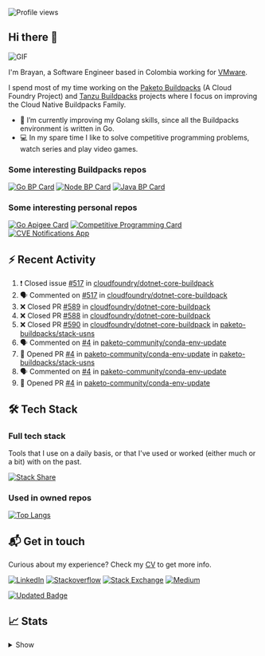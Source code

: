 ![Profile views](https://gpvc.arturio.dev/brayanhenao)

## Hi there 👋

<img alt="GIF" src="https://i.pinimg.com/originals/e4/26/70/e426702edf874b181aced1e2fa5c6cde.gif" />  


I'm Brayan, a Software Engineer based in Colombia working for [VMware](https://www.vmware.com/).

I spend most of my time working on the [Paketo Buildpacks](https://paketo.io/) (A Cloud Foundry Project)
and [Tanzu Buildpacks](https://tanzu.vmware.com/components/buildpacks) projects where I focus on improving the Cloud
Native Buildpacks Family.

- 🌱 I’m currently improving my Golang skills, since all the Buildpacks environment is written in Go.
- 💻 In my spare time I like to solve competitive programming problems, watch series and play video games.

### Some interesting Buildpacks repos

[![Go BP Card](https://github-readme-stats.vercel.app/api/pin/?username=paketo-buildpacks&repo=go&show_owner=true)](https://github.com/paketo-buildpacks/go)
[![Node BP Card](https://github-readme-stats.vercel.app/api/pin/?username=paketo-buildpacks&repo=nodejs&show_owner=true)](https://github.com/paketo-buildpacks/nodejs)
[![Java BP Card](https://github-readme-stats.vercel.app/api/pin/?username=paketo-buildpacks&repo=java&show_owner=true)](https://github.com/paketo-buildpacks/java)

### Some interesting personal repos

[![Go Apigee Card](https://github-readme-stats.vercel.app/api/pin/?username=brayanhenao&repo=go-apigee-edge)](https://github.com/brayanhenao/go-apigee-edge)
[![Competitive Programming Card](https://github-readme-stats.vercel.app/api/pin/?username=brayanhenao&repo=competitive-programming)](https://github.com/brayanhenao/competitive-programming)
[![CVE Notifications App](https://github-readme-stats.vercel.app/api/pin/?username=brayanhenao&repo=cve-notifications-app)](https://github.com/brayanhenao/cve-notifications-app)

## ⚡️ Recent Activity

<!--START_SECTION:activity-->

1. ❗️ Closed issue [#517](https://github.com/cloudfoundry/dotnet-core-buildpack/issues/517) in [cloudfoundry/dotnet-core-buildpack](https://github.com/cloudfoundry/dotnet-core-buildpack)
2. 🗣 Commented on [#517](https://github.com/cloudfoundry/dotnet-core-buildpack/issues/517) in [cloudfoundry/dotnet-core-buildpack](https://github.com/cloudfoundry/dotnet-core-buildpack)
3. ❌ Closed PR [#589](https://github.com/cloudfoundry/dotnet-core-buildpack/pull/589) in [cloudfoundry/dotnet-core-buildpack](https://github.com/cloudfoundry/dotnet-core-buildpack)
4. ❌ Closed PR [#588](https://github.com/cloudfoundry/dotnet-core-buildpack/pull/588) in [cloudfoundry/dotnet-core-buildpack](https://github.com/cloudfoundry/dotnet-core-buildpack)
5. ❌ Closed PR [#590](https://github.com/cloudfoundry/dotnet-core-buildpack/pull/590) in [cloudfoundry/dotnet-core-buildpack](https://github.com/cloudfoundry/dotnet-core-buildpack)
   in [paketo-buildpacks/stack-usns](https://github.com/paketo-buildpacks/stack-usns)
4. 🗣 Commented on [#4](https://github.com/paketo-community/conda-env-update/issues/4)
   in [paketo-community/conda-env-update](https://github.com/paketo-community/conda-env-update)
5. 💪 Opened PR [#4](https://github.com/paketo-community/conda-env-update/pull/4)
   in [paketo-community/conda-env-update](https://github.com/paketo-community/conda-env-update)
   in [paketo-buildpacks/stack-usns](https://github.com/paketo-buildpacks/stack-usns)
4. 🗣 Commented on [#4](https://github.com/paketo-community/conda-env-update/issues/4)
   in [paketo-community/conda-env-update](https://github.com/paketo-community/conda-env-update)
5. 💪 Opened PR [#4](https://github.com/paketo-community/conda-env-update/pull/4)
   in [paketo-community/conda-env-update](https://github.com/paketo-community/conda-env-update)

<!--END_SECTION:activity-->

## 🛠 Tech Stack

### Full tech stack

Tools that I use on a daily basis, or that I've used or worked (either much or a bit) with on the past.

[![Stack Share](https://img.shields.io/badge/Stack%20Share-0690FA.svg?&style=for-the-badge&logo=stackshare&logoColor=white)](https://stackshare.io/bhenao6/mystack)

### Used in owned repos

[![Top Langs](https://github-readme-stats.vercel.app/api/top-langs/?username=brayanhenao&layout=compact&langs_count=10)](https://github.com/anuraghazra/github-readme-stats)

## 📬 Get in touch

Curious about my experience? Check my [CV](resources/Brayan%20Henao%20CV.pdf) to get more info.

[![LinkedIn](https://img.shields.io/badge/linkedin-%230077B5.svg?&style=for-the-badge&logo=linkedin&logoColor=white)](https://www.linkedin.com/in/bhenao6/)
[![Stackoverflow](https://img.shields.io/badge/-F58025.svg?&style=for-the-badge&logo=stackoverflow&logoColor=white)](https://stackoverflow.com/users/5371842/brayan-henao)
[![Stack Exchange](https://img.shields.io/badge/-1E5397.svg?&style=for-the-badge&logo=stackexchange)](https://stackexchange.com/users/7008058/brayan-henao)
[![Medium](https://img.shields.io/badge/medium-%2312100E.svg?&style=for-the-badge&logo=medium&logoColor=white)](https://medium.com/@bhenao6)

[![Updated Badge](https://badges.pufler.dev/updated/brayanhenao/brayanhenao)](https://badges.pufler.dev)

## 📈 Stats

<details>
  <summary>Show</summary>

[![Brayan's github stats](https://github-readme-stats.vercel.app/api?username=brayanhenao&count_private=true&show_icons=true&theme=vue-dark)](https://github.com/anuraghazra/github-readme-stats)

<!--START_SECTION:waka-->
![Code Time](http://img.shields.io/badge/Code%20Time-209%20hrs%2026%20mins-blue)

![Lines of code](https://img.shields.io/badge/From%20Hello%20World%20I%27ve%20Written-297%20Thousand%20lines%20of%20code-blue)

**🐱 My GitHub Data** 

> 🏆 521 Contributions in the Year 2022
 > 
> 📦 109.4 kB Used in GitHub's Storage 
 > 
> 💼 Opted to Hire
 > 
> 📜 58 Public Repositories 
 > 
> 🔑 19 Private Repositories  
 > 
**I'm an Early 🐤** 

```text
🌞 Morning    157 commits    ██████░░░░░░░░░░░░░░░░░░░   24.53% 
🌆 Daytime    380 commits    ██████████████░░░░░░░░░░░   59.38% 
🌃 Evening    93 commits     ███░░░░░░░░░░░░░░░░░░░░░░   14.53% 
🌙 Night      10 commits     ░░░░░░░░░░░░░░░░░░░░░░░░░   1.56%

```
📅 **I'm Most Productive on Tuesday** 

```text
Monday       101 commits    ████░░░░░░░░░░░░░░░░░░░░░   15.78% 
Tuesday      152 commits    ██████░░░░░░░░░░░░░░░░░░░   23.75% 
Wednesday    129 commits    █████░░░░░░░░░░░░░░░░░░░░   20.16% 
Thursday     126 commits    █████░░░░░░░░░░░░░░░░░░░░   19.69% 
Friday       110 commits    ████░░░░░░░░░░░░░░░░░░░░░   17.19% 
Saturday     14 commits     ░░░░░░░░░░░░░░░░░░░░░░░░░   2.19% 
Sunday       8 commits      ░░░░░░░░░░░░░░░░░░░░░░░░░   1.25%

```


📊 **This Week I Spent My Time On** 

```text
⌚︎ Time Zone: America/Bogota

💬 Programming Languages: 
sh                       9 hrs 29 mins       █████████████████████████   100.0%

🔥 Editors: 
Zsh                      9 hrs 29 mins       █████████████████████████   100.0%

💻 Operating System: 
Mac                      9 hrs 29 mins       █████████████████████████   100.0%

```

**I Mostly Code in Java** 

```text
Java                     14 repos            ███████░░░░░░░░░░░░░░░░░░   29.17% 
Go                       11 repos            █████░░░░░░░░░░░░░░░░░░░░   22.92% 
JavaScript               7 repos             ███░░░░░░░░░░░░░░░░░░░░░░   14.58% 
TypeScript               5 repos             ██░░░░░░░░░░░░░░░░░░░░░░░   10.42% 
Shell                    3 repos             █░░░░░░░░░░░░░░░░░░░░░░░░   6.25%

```



 Last Updated on 09/06/2022 02:57:52 UTC
<!--END_SECTION:waka-->
</details>
